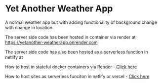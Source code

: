 # Yet Another Weather App
 A normal weather app but with adding functionality of background change with change in location.

The server side code has been hosted in container via render at https://yetanother-weatherapp.onrender.com 

The server side code has also been hosted as a serverless function in netlify at 

How to host in stateful docker containers via Render - [Click here](https://www.youtube.com/watch?v=yln_CffenYw)

How to host sites as serverless funciton in netlify or vercel - [Click here]()